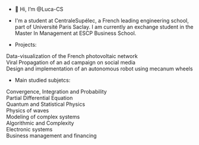 - 👋 Hi, I’m @Luca-CS

- I'm a student at CentraleSupélec, a French leading engineering school, part of Université Paris Saclay. I am currently an exchange student in the Master In Management at ESCP Business School.

- Projects:
<p>Data-visualization of the French photovoltaic network<br>
Viral Propagation of an ad campaign on social media<br>
Design and implementation of an autonomous robot using mecanum wheels<p>

- Main studied subjetcs:
<p>Convergence, Integration and Probability<br>
Partial Differential Equation<br>
Quantum and Statistical Physics<br>
Physics of waves<br>
Modeling of complex systems<br>
Algorithmic and Complexity<br>
Electronic systems<br>
Business management and financing<p>




